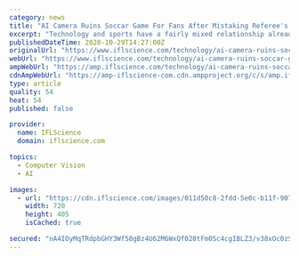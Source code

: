 ```yaml
---
category: news
title: "AI Camera Ruins Soccar Game For Fans After Mistaking Referee's Bald Head For Ball"
excerpt: "Technology and sports have a fairly mixed relationship already. Log on to Twitter during a soccer match (or football as it's properly known*) and as well a"
publishedDateTime: 2020-10-29T14:27:00Z
originalUrl: "https://www.iflscience.com/technology/ai-camera-ruins-soccar-game-for-fans-after-mistaking-referees-bald-head-for-ball/"
webUrl: "https://www.iflscience.com/technology/ai-camera-ruins-soccar-game-for-fans-after-mistaking-referees-bald-head-for-ball/"
ampWebUrl: "https://amp.iflscience.com/technology/ai-camera-ruins-soccar-game-for-fans-after-mistaking-referees-bald-head-for-ball/"
cdnAmpWebUrl: "https://amp-iflscience-com.cdn.ampproject.org/c/s/amp.iflscience.com/technology/ai-camera-ruins-soccar-game-for-fans-after-mistaking-referees-bald-head-for-ball/"
type: article
quality: 54
heat: 54
published: false

provider:
  name: IFLScience
  domain: iflscience.com

topics:
  - Computer Vision
  - AI

images:
  - url: "https://cdn.iflscience.com/images/011d50c8-2fdd-5e0c-b11f-9072f1a95689/default-1603975163-cover-image.jpg"
    width: 720
    height: 405
    isCached: true

secured: "nA4IOyMqTRdpbGHY3Wf58gBz4U62M6WxQf028tFm0Sc4cgIBLZ3/v38xOc0zS2mWwwEqFEFEdvXUYNs+J36r9DmMlGvS7iASvIkCBeH/sxGI+t4J9WtM7WH6V/vlnIcXXkzHf4XYBZGu54ejxbkCSFIaIEkp8wjVneQ220xAJ04Z33y7OyT2JhnzUGBuazRo6naS6v0oknCQOQSSIhBaBKWrxxKgLf89rBkKRgYGrb/h/CWDq3iAV3YwqwSXo+LQsmXl5xf1xvViJOFQIq/EIcrmoLmniR5uT7FzFY5sdnJd/apynM7yDNcNiM7PXJBpd0NAnve43VsFgsla98FhqRXN7jloDidNiY9AOYiUKOM=;d7YPXCkVKutZEdeVKXLGQA=="
---
```


